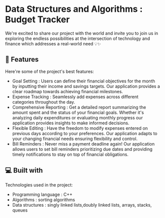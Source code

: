 <h1 align="left" id="title">Data Structures and Algorithms : Budget Tracker</h1>

<p id="description">We're excited to share our project with the world and invite you to join us in exploring the endless possibilities at the intersection of technology and finance which addresses a real-world need 💡✨</p>

  
  
<h2>🧐 Features</h2>

Here're some of the project's best features:

*   Goal Setting : Users can define their financial objectives for the month by inputting their income and savings targets. Our application provides a clear roadmap towards achieving financial milestones.
*   Expense Tracking : Seamlessly add expenses across different categories throughout the day.
*   Comprehensive Reporting : Get a detailed report summarizing the amount spent and the status of your financial goals. Whether it's analyzing daily expenditures or evaluating monthly progress our application provides insights to make informed decisions.
*   Flexible Editing : Have the freedom to modify expenses entered on previous days according to your preferences. Our application adapts to your changing financial needs ensuring flexibility and control.
*   Bill Reminders : Never miss a payment deadline again! Our application allows users to set bill reminders prioritizing due dates and providing timely notifications to stay on top of financial obligations.

  
  
<h2>💻 Built with</h2>

Technologies used in the project:

*   Programming language : C++
*   Algorithms : sorting algorithms
*   Data structures : singly linked lists,doubly linked lists, arrays, stacks, queues
